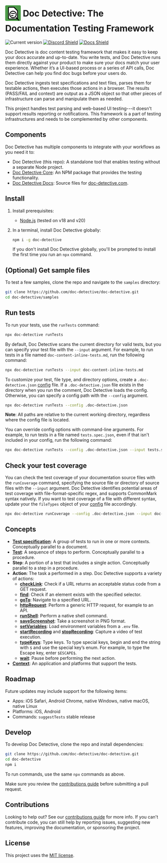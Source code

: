 # <img src="https://github.com/doc-detective/doc-detective/blob/main/icon.png" width=50 style="vertical-align:middle;margin-bottom:7px"/> Doc Detective: The Documentation Testing Framework

![Current version](https://img.shields.io/github/package-json/v/doc-detective/doc-detective?color=orange)
[![Discord Shield](https://img.shields.io/badge/chat-on%20discord-purple)](https://discord.gg/2M7wXEThfF)
[![Docs Shield](https://img.shields.io/badge/docs-doc--detective.com-blue)](https://doc-detective.com)

Doc Detective is doc content testing framework that makes it easy to keep your docs accurate and up-to-date. You write tests, and Doc Detective runs them directly against your product to make sure your docs match your user experience. Whether it’s a UI-based process or a series of API calls, Doc Detective can help you find doc bugs before your users do.

Doc Detective ingests test specifications and text files, parses them for testable actions, then executes those actions in a browser. The results (PASS/FAIL and context) are output as a JSON object so that other pieces of infrastructure can parse and manipulate them as needed.

This project handles test parsing and web-based UI testing---it doesn't support results reporting or notifications. This framework is a part of testing infrastructures and needs to be complemented by other components.

## Components

Doc Detective has multiple components to integrate with your workflows as you need it to:

- Doc Detective (this repo): A standalone tool that enables testing without a separate Node project.
- [Doc Detective Core](https://github.com/doc-detective/doc-detective-core): An NPM package that provides the testing functionality.
- [Doc Detective Docs](https://github.com/doc-detective/doc-detective.github.io): Source files for [doc-detective.com](https://doc-detective.com).

## Install

1. Install prerequisites:

   - [Node.js](https://nodejs.org/) (tested on v18 and v20)

1. In a terminal, install Doc Detective globally:

    ```bash
    npm i -g doc-detective
    ```

    If you don't install Doc Detective globally, you'll be prompted to install the first time you run an `npx` command.

## (Optional) Get sample files

To test a few samples, clone the repo and navigate to the `samples` directory:

```bash
git clone https://github.com/doc-detective/doc-detective.git
cd doc-detective/samples
```

## Run tests

To run your tests, use the `runTests` command:

```bash
npx doc-detective runTests
```

By default, Doc Detective scans the current directory for valid tests, but you can specify your test file with the `--input` argument. For example, to run tests in a file named `doc-content-inline-tests.md`, run the following command:

```bash
npx doc-detective runTests --input doc-content-inline-tests.md
```

To customize your test, file type, and directory options, create a `.doc-detective.json` [config](https://doc-detective.com/reference/schemas/config.html) file. If a `.doc-detective.json` file exists in the directory when you run the comment, Doc Detective loads the config. Otherwise, you can specify a config path with the `--config` argument.

```bash
npx doc-detective runTests --config .doc-detective.json
```

**Note**: All paths are relative to the current working directory, regardless where the config file is located.

You can override config options with command-line arguments. For example, to run tests in a file named `tests.spec.json`, even if that isn't included in your config, run the following command:

```bash
npx doc-detective runTests --config .doc-detective.json --input tests.spec.json
```

## Check your test coverage

You can check the test coverage of your documentation source files with the `runCoverage` command, specifying the source file or directory of source files with the `--input` argument. Doc Detective identifies potential areas of test coverage with file-format-specific regex, and supports CommonMark syntax natively. If you want to test coverage of a file with different syntax, update your the `fileTypes` object of your [config](https://doc-detective.com/reference/schemas/config.html) file accordingly.

```bash
npx doc-detective runCoverage --config .doc-detective.json --input doc-content.md
```

## Concepts

- [**Test specification**](https://doc-detective.com/reference/schemas/specification.html): A group of tests to run in one or more contexts. Conceptually parallel to a document.
- [**Test**](https://doc-detective.com/reference/schemas/test.html): A sequence of steps to perform. Conceptually parallel to a procedure.
- **Step**: A portion of a test that includes a single action. Conceptually parallel to a step in a procedure.
- **Action**: The task a performed in a step. Doc Detective supports a variety of actions:
  - [**checkLink**](https://doc-detective.com/reference/schemas/checkLink.html): Check if a URL returns an acceptable status code from a GET request.
  - [**find**](https://doc-detective.com/reference/schemas/find.html): Check if an element exists with the specified selector.
  - [**goTo**](https://doc-detective.com/reference/schemas/goTo.html): Navigate to a specified URL.
  - [**httpRequest**](https://doc-detective.com/reference/schemas/httpRequest.html): Perform a generic HTTP request, for example to an API.
  - [**runShell**](https://doc-detective.com/reference/schemas/runShell.html): Perform a native shell command.
  - [**saveScreenshot**](https://doc-detective.com/reference/schemas/saveScreenshot.html): Take a screenshot in PNG format.
  - [**setVariables**](https://doc-detective.com/reference/schemas/setVariables.html): Load environment variables from a `.env` file.
  - [**startRecording**](https://doc-detective.com/reference/schemas/startRecording.html) and [**stopRecording**](https://doc-detective.com/reference/schemas/stopRecording.html): Capture a video of test execution.
  - [**typeKeys**](https://doc-detective.com/reference/schemas/typeKeys.html): Type keys. To type special keys, begin and end the string with `$` and use the special key’s enum. For example, to type the Escape key, enter `$ESCAPE$`.
  - [**wait**](https://doc-detective.com/reference/schemas/wait.html): Pause before performing the next action.
- [**Context**](https://doc-detective.com/reference/schemas/context.html): An application and platforms that support the tests.

## Roadmap

Future updates may include support for the following items:

- Apps: iOS Safari, Android Chrome, native Windows, native macOS, native Linux
- Platforms: iOS, Android
- Commands: `suggestTests` stable release

## Develop

To develop Doc Detective, clone the repo and install dependencies:

```bash
git clone https://github.com/doc-detective/doc-detective.git
cd doc-detective
npm i
```

To run commands, use the same `npx` commands as above.

Make sure you review the [contributions guide](CONTRIBUTIONS.md) before submitting a pull request.

## Contributions

Looking to help out? See our [contributions guide](CONTRIBUTIONS.md) for more info. If you can't contribute code, you can still help by reporting issues, suggesting new features, improving the documentation, or sponsoring the project.

## License

This project uses the [MIT license](https://github.com/doc-detective/doc-detective/blob/master/LICENSE).
